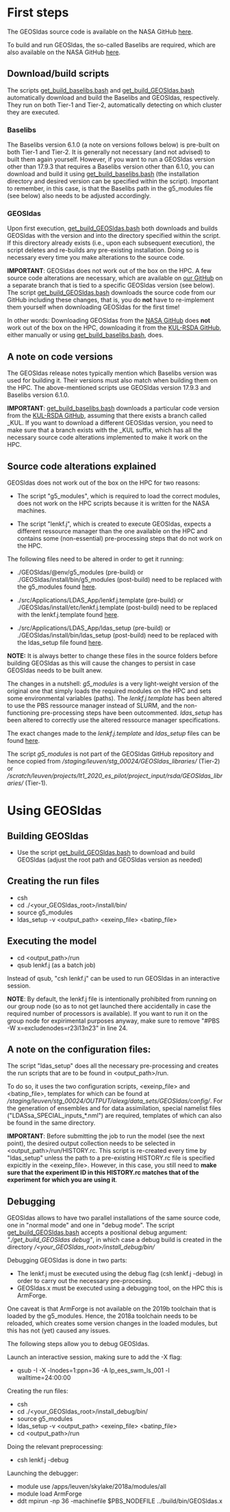 

# First steps

The GEOSldas source code is available on the NASA GitHub [here](https://github.com/GEOS-ESM/GEOSldas).

To build and run GEOSldas, the so-called Baselibs are required, which are also available on the NASA GitHub [here](https://github.com/GEOS-ESM/ESMA-Baselibs).


## Download/build scripts

The scripts [get_build_baselibs.bash](https://github.com/KUL-RSDA/documentation/blob/master/GEOSldas/build_scripts/get_build_baselibs.bash) and [get_build_GEOSldas.bash](https://github.com/KUL-RSDA/documentation/blob/master/GEOSldas/build_scripts/get_build_GEOSldas.bash) automatically download and build the Baselibs and GEOSldas, respectively. They run on both Tier-1 and Tier-2, automatically detecting on which cluster they are executed.

### Baselibs
The Baselibs version 6.1.0 (a note on versions follows below) is pre-built on both Tier-1 and Tier-2. It is generally not necessary (and not advised) to built them again yourself. However, if you want to run a GEOSldas version other than 17.9.3 that requires a Baselibs version other than 6.1.0, you can download and build it using [get_build_baselibs.bash](https://github.com/KUL-RSDA/documentation/blob/master/GEOSldas/build_scripts/get_build_baselibs.bash) (the installation directory and desired version can be specified within the script). Important to remember, in this case, is that the Baselibs path in the g5_modules file (see below) also needs to be adjusted accordingly.

### GEOSldas
Upon first execution, [get_build_GEOSldas.bash](https://github.com/KUL-RSDA/documentation/blob/master/GEOSldas/build_scripts/get_build_GEOSldas.bash) both downloads and builds GEOSldas with the version and into the directory specified within the script. If this directory already exists (i.e., upon each subsequent execution), the script deletes and re-builds any pre-existing installation. Doing so is necessary every time you make alterations to the source code.

**IMPORTANT**: GEOSldas does not work out of the box on the HPC. A few source code alterations are necessary, which are available on [our GitHub](https://github.com/KUL-RSDA/GEOSldas/tree/v17.9.3_KUL) on a separate branch that is tied to a specific GEOSldas version (see below). The script [get_build_GEOSldas.bash](https://github.com/KUL-RSDA/documentation/blob/master/GEOSldas/build_scripts/get_build_GEOSldas.bash) downloads the source code from our GitHub including these changes, that is, you do **not** have to re-implement them yourself when downloading GEOSldas for the first time!

In other words: Downloading GEOSldas from the [NASA GitHub](https://github.com/GEOS-ESM/GEOSldas) does **not** work out of the box on the HPC, downloading it from the [KUL-RSDA GitHub](https://github.com/KUL-RSDA/GEOSldas/tree/v17.9.3_KUL), either manually or using [get_build_baselibs.bash](https://github.com/KUL-RSDA/documentation/blob/master/GEOSldas/build_scripts/get_build_baselibs.bash), does.


## A note on code versions

The GEOSldas release notes typically mention which Baselibs version was used for building it. Their versions must also match when building them on the HPC. The above-mentioned scripts use GEOSldas version 17.9.3 and Baselibs version 6.1.0.

**IMPORTANT**: [get_build_baselibs.bash](https://github.com/KUL-RSDA/documentation/blob/master/GEOSldas/build_scripts/get_build_baselibs.bash) downloads a particular code version from the [KUL-RSDA GitHub](https://github.com/KUL-RSDA/GEOSldas/tree/v17.9.3_KUL), assuming that there exists a branch called <version>\_KUL. If you want to download a different GEOSldas version, you need to make sure that a branch exists with the \_KUL suffix, which has all the necessary source code alterations implemented to make it work on the HPC.


## Source code alterations explained

GEOSldas does not work out of the box on the HPC for two reasons:

* The script "g5_modules", which is required to load the correct modules, does not work on the HPC scripts because it is written for the NASA machines.

* The script "lenkf.j", which is created to execute GEOSldas, expects a different ressource manager than the one available on the HPC and contains some (non-essential) pre-processing steps that do not work on the HPC.

The following files need to be altered in order to get it running:

* ./GEOSldas/@env/g5_modules (pre-build) or ./GEOSldas/install/bin/g5_modules (post-build) need to be replaced with the g5_modules found [here](https://github.com/KUL-RSDA/documentation/blob/master/GEOSldas/altered_source_files/g5_modules).

* ./src/Applications/LDAS_App/lenkf.j.template (pre-build) or ./GEOSldas/install/etc/lenkf.j.template (post-build) need to be replaced with the lenkf.j.template found [here](https://github.com/KUL-RSDA/documentation/blob/master/GEOSldas/altered_source_files/lenkf.j.template).

* ./src/Applications/LDAS_App/ldas_setup (pre-build) or ./GEOSldas/install/bin/ldas_setup (post-build) need to be replaced with the ldas_setup file found [here](https://github.com/KUL-RSDA/documentation/blob/master/GEOSldas/altered_source_files/ldas_setup).

**NOTE:** It is always better to change these files in the source folders before building GEOSldas as this will cause the changes to persist in case GEOSldas needs to be built anew.

The changes in a nutshell: *g5_modules* is a very light-weight version of the original one that simply loads the required modules on the HPC and sets some environmental variables (paths). The *lenkf.j.template* has been altered to use the PBS ressource manager instead of SLURM, and the non-functioning pre-processing steps have been outcommented. *ldas_setup* has been altered to correctly use the altered ressource manager specifications.

The exact changes made to the *lenkf.j.template* and *ldas_setup* files can be found [here](https://github.com/KUL-RSDA/GEOSldas/commit/79c6f116ead677b5ee317238023dc4955c30ed8f).

The script *g5_modules* is not part of the GEOSldas GitHub repository and hence copied from */staging/leuven/stg_00024/GEOSldas_libraries/* (Tier-2) or */scratch/leuven/projects/lt1_2020_es_pilot/project_input/rsda/GEOSldas_libraries/* (Tier-1).


# Using GEOSldas

## Building GEOSldas

* Use the script [get_build_GEOSldas.bash](https://github.com/KUL-RSDA/documentation/blob/master/GEOSldas/build_scripts/get_build_GEOSldas.bash) to download and build GEOSldas (adjust the root path and GEOSldas version as needed)

## Creating the run files

* csh
* cd ./\<your_GEOSldas_root\>/install/bin/
* source g5_modules
* ldas_setup -v \<output_path\> \<exeinp_file\> \<batinp_file\>

## Executing the model

* cd \<output_path\>/run
* qsub lenkf.j (as a batch job)

Instead of qsub, "csh lenkf.j" can be used to run GEOSldas in an interactive session.

**NOTE**: By default, the lenkf.j file is intentionally prohibited from running on our group node (so as to not get launched there accidentally in case the required number of processors is available). If you want to run it on the group node for expirimental purposes anyway, make sure to remove "#PBS -W x=excludenodes=r23i13n23" in line 24.

## A note on the configuration files:

The script "ldas_setup" does all the necessary pre-processing and creates the run scripts that are to be found in \<output_path\>/run.

To do so, it uses the two configuration scripts, \<exeinp_file\> and \<batinp_file\>, templates for which can be found at */staging/leuven/stg_00024/OUTPUT/alexg/data_sets/GEOSldas/config/*. For the generation of ensembles and for data assimilation, special namelist files ("LDASsa_SPECIAL_inputs_\*.nml") are required, templates of which can also be found in the same directory.

**IMPORTANT**: Before submitting the job to run the model (see the next point), the desired output collection needs to be selected in \<output_path\>/run/HISTORY.rc. This script is re-created every time by "ldas_setup" unless the path to a pre-existing HISTORY.rc file is specified expicitly in the \<exeinp_file\>. However, in this case, you still need to **make sure that the experiment ID in this HISTORY.rc matches that of the experiment for which you are using it**.


## Debugging

GEOSldas allows to have two parallel installations of the same source code, one in "normal mode" and one in "debug mode". The script [get_build_GEOSldas.bash](https://github.com/KUL-RSDA/documentation/blob/master/GEOSldas/build_scripts/get_build_GEOSldas.bash) accepts a positional debug argument: *"./get_build_GEOSldas debug"*, in which case a debug build is created in the directory */\<your_GEOSldas_root\>/install_debug/bin/*

Debugging GEOSldas is done in two parts:

* The lenkf.j must be executed using the debug flag (csh lenkf.j -debug) in order to carry out the necessary pre-procesing.
* GEOSldas.x must be executed using a debugging tool, on the HPC this is ArmForge.

One caveat is that ArmForge is not available on the 2019b toolchain that is loaded by the g5_modules. Hence, the 2018a toolchain needs to be reloaded, which creates some version changes in the loaded modules, but this has not (yet) caused any issues.

The following steps allow you to debug GEOSldas.

Launch an interactive session, making sure to add the -X flag:

* qsub -I -X -lnodes=1:ppn=36 -A lp_ees_swm_ls_001 -l walltime=24:00:00

Creating the run files:

* csh
* cd ./\<your_GEOSldas_root\>/install_debug/bin/
* source g5_modules
* ldas_setup -v \<output_path\> \<exeinp_file\> \<batinp_file\>
* cd \<output_path\>/run

Doing the relevant preprocessing:

* csh lenkf.j -debug

Launching the debugger:

* module use /apps/leuven/skylake/2018a/modules/all
* module load ArmForge
* ddt mpirun -np 36 -machinefile $PBS_NODEFILE ../build/bin/GEOSldas.x

